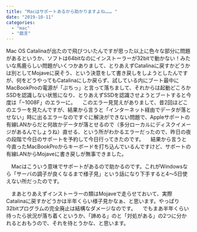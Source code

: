 ```yaml
---
title: "Macはサポートあるから助かりますよね……。"
date: "2019-10-11"
categories: 
  - "mac"
  - "戯言"
---
```


Mac OS Catalinaが出たので飛びついたんですが思った以上に色々な部分に問題があるというか、ソフトは64bitなのにインストーラーが32bitで動かない！みたいな馬鹿らしい問題がいくつかありまして、とりあえずCatalinaに戻すかどうかは別としてMojaveに戻そう、という決意をして書き戻しをしようとしたんですが、何をどうやってもCatalinaにしか戻らず、試している内にブート最中にMacBookProの電源が「ぷちっ」と言って落ちまして、それからは起動どころかSSDを認識しない状態になり、とりあえずSSDを認識させようとブートすると今度は「−1008F」のエラーに。 　このエラー見覚えがありまして、昔2回ほどこのエラーを見たんですが、結果から言うと「インターネット経由でデータが落とせない」時に出るエラーなのですぐに解決ができない問題で、Appleサポートの有線LANからだと何故かデータが落とせるので（多分ローカルにディスクイメージがあるんでしょうね）直せる、という所がわかるエラーだったので、昨日の夜の段階で今日のサポートを予約して今日行ってきたのです。 　結果から言うと今直ったMacBookProからキーボードを打ち込んでいるんですけど、サポートの有線LANからMojaveに書き戻しが無事できました。

　Macはこういう意味でサポートがあるので助かるのです。これがWindowsなら「サーバの調子が良くなるまで様子見」という話になり下手すると4〜5日使えない所だったのです。

　まあとりあえずインストーラーの類はMojaveで走らせておいて、実際Catalinaに戻すかどうかは半年くらい様子見かなぁ、と思います。やっぱり32bitプログラムの完全廃止は結構なダメージなのです。 　でもまあ半年くらい待ったら状況が落ち着くというか、「諦める」のと「対処がある」の2つに分かれるとおもうので、それを待とうかな、と思います。
